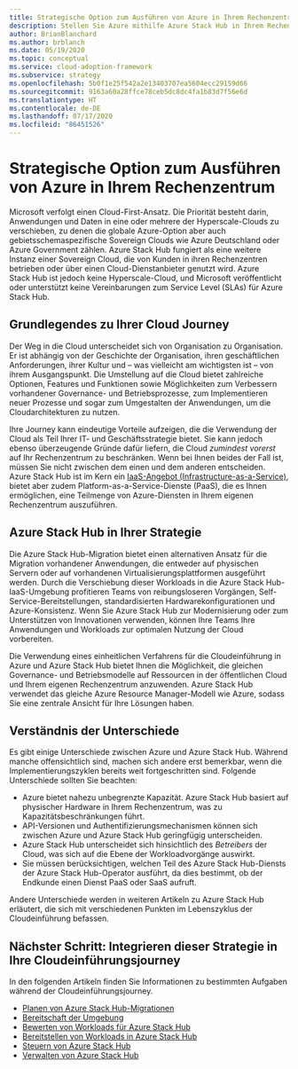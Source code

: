 ```yaml
---
title: Strategische Option zum Ausführen von Azure in Ihrem Rechenzentrum
description: Stellen Sie Azure mithilfe Azure Stack Hub in Ihrem Rechenzentrum bereit.
author: BrianBlanchard
ms.author: brblanch
ms.date: 05/19/2020
ms.topic: conceptual
ms.service: cloud-adoption-framework
ms.subservice: strategy
ms.openlocfilehash: 5b0f1e25f542a2e13403707ea5604ecc29159d66
ms.sourcegitcommit: 9163a60a28ffce78ceb5dc8dc4fa1b83d7f56e6d
ms.translationtype: HT
ms.contentlocale: de-DE
ms.lasthandoff: 07/17/2020
ms.locfileid: "86451526"
---
```

# <a name="strategic-option-to-run-azure-in-your-datacenter"></a>Strategische Option zum Ausführen von Azure in Ihrem Rechenzentrum

Microsoft verfolgt einen Cloud-First-Ansatz. Die Priorität besteht darin, Anwendungen und Daten in eine oder mehrere der Hyperscale-Clouds zu verschieben, zu denen die globale Azure-Option aber auch gebietsschemaspezifische Sovereign Clouds wie Azure Deutschland oder Azure Government zählen. Azure Stack Hub fungiert als eine weitere Instanz einer Sovereign Cloud, die von Kunden in ihren Rechenzentren betrieben oder über einen Cloud-Dienstanbieter genutzt wird. Azure Stack Hub ist jedoch keine Hyperscale-Cloud, und Microsoft veröffentlicht oder unterstützt keine Vereinbarungen zum Service Level (SLAs) für Azure Stack Hub.

## <a name="understand-your-cloud-journey"></a>Grundlegendes zu Ihrer Cloud Journey

Der Weg in die Cloud unterscheidet sich von Organisation zu Organisation. Er ist abhängig von der Geschichte der Organisation, ihren geschäftlichen Anforderungen, ihrer Kultur und – was vielleicht am wichtigsten ist – von ihrem Ausgangspunkt. Die Umstellung auf die Cloud bietet zahlreiche Optionen, Features und Funktionen sowie Möglichkeiten zum Verbessern vorhandener Governance- und Betriebsprozesse, zum Implementieren neuer Prozesse und sogar zum Umgestalten der Anwendungen, um die Cloudarchitekturen zu nutzen.

Ihre Journey kann eindeutige Vorteile aufzeigen, die die Verwendung der Cloud als Teil Ihrer IT- und Geschäftsstrategie bietet. Sie kann jedoch ebenso überzeugende Gründe dafür liefern, die Cloud _zumindest vorerst_ auf Ihr Rechenzentrum zu beschränken. Wenn bei Ihnen beides der Fall ist, müssen Sie nicht zwischen dem einen und dem anderen entscheiden. Azure Stack Hub ist im Kern ein [IaaS-Angebot (Infrastructure-as-a-Service)](https://azure.microsoft.com/blog/azure-stack-iaas-part-one), bietet aber zudem Platform-as-a-Service-Dienste (PaaS), die es Ihnen ermöglichen, eine Teilmenge von Azure-Diensten in Ihrem eigenen Rechenzentrum auszuführen.

## <a name="azure-stack-hub-in-your-strategy"></a>Azure Stack Hub in Ihrer Strategie

Die Azure Stack Hub-Migration bietet einen alternativen Ansatz für die Migration vorhandener Anwendungen, die entweder auf physischen Servern oder auf vorhandenen Virtualisierungsplattformen ausgeführt werden. Durch die Verschiebung dieser Workloads in die Azure Stack Hub-IaaS-Umgebung profitieren Teams von reibungsloseren Vorgängen, Self-Service-Bereitstellungen, standardisierten Hardwarekonfigurationen und Azure-Konsistenz. Wenn Sie Azure Stack Hub zur Modernisierung oder zum Unterstützen von Innovationen verwenden, können Ihre Teams Ihre Anwendungen und Workloads zur optimalen Nutzung der Cloud vorbereiten.

Die Verwendung eines einheitlichen Verfahrens für die Cloudeinführung in Azure und Azure Stack Hub bietet Ihnen die Möglichkeit, die gleichen Governance- und Betriebsmodelle auf Ressourcen in der öffentlichen Cloud und Ihrem eigenen Rechenzentrum anzuwenden. Azure Stack Hub verwendet das gleiche Azure Resource Manager-Modell wie Azure, sodass Sie eine zentrale Ansicht für Ihre Lösungen haben.

## <a name="understand-the-differences"></a>Verständnis der Unterschiede

Es gibt einige Unterschiede zwischen Azure und Azure Stack Hub. Während manche offensichtlich sind, machen sich andere erst bemerkbar, wenn die Implementierungszyklen bereits weit fortgeschritten sind. Folgende Unterschiede sollten Sie beachten:

- Azure bietet nahezu unbegrenzte Kapazität. Azure Stack Hub basiert auf physischer Hardware in Ihrem Rechenzentrum, was zu Kapazitätsbeschränkungen führt.
- API-Versionen und Authentifizierungsmechanismen können sich zwischen Azure und Azure Stack Hub geringfügig unterscheiden.
- Azure Stack Hub unterscheidet sich hinsichtlich des _Betreibers_ der Cloud, was sich auf die Ebene der Workloadvorgänge auswirkt.
- Sie müssen berücksichtigen, welchen Teil des Azure Stack Hub-Diensts der Azure Stack Hub-Operator ausführt, da dies bestimmt, ob der Endkunde einen Dienst PaaS oder SaaS aufruft.

Andere Unterschiede werden in weiteren Artikeln zu Azure Stack Hub erläutert, die sich mit verschiedenen Punkten im Lebenszyklus der Cloudeinführung befassen.

## <a name="next-step-integrate-this-strategy-into-your-cloud-adoption-journey"></a>Nächster Schritt: Integrieren dieser Strategie in Ihre Cloudeinführungsjourney

In den folgenden Artikeln finden Sie Informationen zu bestimmten Aufgaben während der Cloudeinführungsjourney.

- [Planen von Azure Stack Hub-Migrationen](./plan.md)
- [Bereitschaft der Umgebung](./ready.md)
- [Bewerten von Workloads für Azure Stack Hub](./migrate-assess.md)
- [Bereitstellen von Workloads in Azure Stack Hub](./migrate-deploy.md)
- [Steuern von Azure Stack Hub](./govern.md)
- [Verwalten von Azure Stack Hub](./manage.md)
